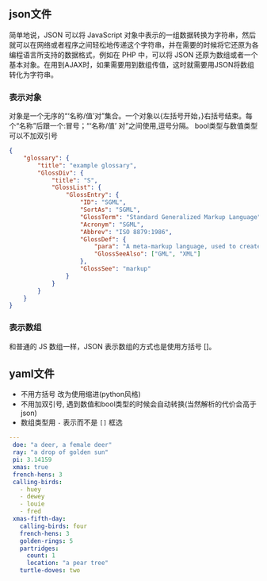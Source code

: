 ## json文件
简单地说，JSON 可以将 JavaScript 对象中表示的一组数据转换为字符串，然后就可以在网络或者程序之间轻松地传递这个字符串，并在需要的时候将它还原为各编程语言所支持的数据格式，例如在 PHP 中，可以将 JSON 还原为数组或者一个基本对象。在用到AJAX时，如果需要用到数组传值，这时就需要用JSON将数组转化为字符串。

### 表示对象

对象是一个无序的“‘名称/值’对”集合。一个对象以{左括号开始，}右括号结束。每个“名称”后跟一个:冒号；“‘名称/值’ 对”之间使用,逗号分隔。  bool类型与数值类型可以不加双引号
                              
``` json
{
    "glossary": {
        "title": "example glossary",
		"GlossDiv": {
            "title": "S",
			"GlossList": {
                "GlossEntry": {
                    "ID": "SGML",
					"SortAs": "SGML",
					"GlossTerm": "Standard Generalized Markup Language",
					"Acronym": "SGML",
					"Abbrev": "ISO 8879:1986",
					"GlossDef": {
                        "para": "A meta-markup language, used to create markup languages such as DocBook.",
						"GlossSeeAlso": ["GML", "XML"]
                    },
					"GlossSee": "markup"
                }
            }
        }
    }
}
```
### 表示数组

和普通的 JS 数组一样，JSON 表示数组的方式也是使用方括号 []。



## yaml文件

- 不用方括号  改为使用缩进(python风格)
- 不用加双引号, 遇到数值和bool类型的时候会自动转换(当然解析的代价会高于json)
- 数组类型用 `-` 表示而不是  `[]`  框选

```yaml
---
 doe: "a deer, a female deer"
 ray: "a drop of golden sun"
 pi: 3.14159
 xmas: true
 french-hens: 3
 calling-birds:
   - huey
   - dewey
   - louie
   - fred
 xmas-fifth-day:
   calling-birds: four
   french-hens: 3
   golden-rings: 5
   partridges:
     count: 1
     location: "a pear tree"
   turtle-doves: two
```